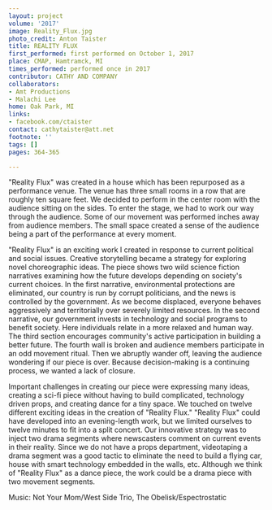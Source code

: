 ```yaml
---
layout: project
volume: '2017'
image: Reality_Flux.jpg
photo_credit: Anton Taister
title: REALITY FLUX
first_performed: first performed on October 1, 2017
place: CMAP, Hamtramck, MI
times_performed: performed once in 2017
contributor: CATHY AND COMPANY
collaborators:
- Amt Productions
- Malachi Lee
home: Oak Park, MI
links:
- facebook.com/ctaister
contact: cathytaister@att.net
footnote: ''
tags: []
pages: 364-365

---
```


"Reality Flux" was created in a house which has been repurposed as a performance venue. The venue has three small rooms in a row that are roughly ten square feet. We decided to perform in the center room with the audience sitting on the sides. To enter the stage, we had to work our way through the audience. Some of our movement was performed inches away from audience members. The small space created a sense of the audience being a part of the performance at every moment.

"Reality Flux" is an exciting work I created in response to current political and social issues. Creative storytelling became a strategy for exploring novel choreographic ideas. The piece shows two wild science fiction narratives examining how the future develops depending on society's current choices. In the first narrative, environmental protections are eliminated, our country is run by corrupt politicians, and the news is controlled by the government. As we become displaced, everyone behaves aggressively and territorially over severely limited resources. In the second narrative, our government invests in technology and social programs to benefit society. Here individuals relate in a more relaxed and human way. The third section encourages community's active participation in building a better future. The fourth wall is broken and audience members participate in an odd movement ritual. Then we abruptly wander off, leaving the audience wondering if our piece is over. Because decision-making is a continuing process, we wanted a lack of closure.

Important challenges in creating our piece were expressing many ideas, creating a sci-fi piece without having to build complicated, technology driven props, and creating dance for a tiny space. We touched on twelve different exciting ideas in the creation of "Reality Flux." "Reality Flux" could have developed into an evening-length work, but we limited ourselves to twelve minutes to fit into a split concert. Our innovative strategy was to inject two drama segments where newscasters comment on current events in their reality. Since we do not have a props department, videotaping a drama segment was a good tactic to eliminate the need to build a flying car, house with smart technology embedded in the walls, etc. Although we think of "Reality Flux" as a dance piece, the work could be a drama piece with two movement segments.

Music: Not Your Mom/West Side Trio, The Obelisk/Espectrostatic
